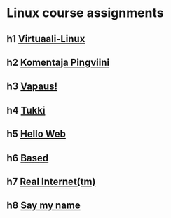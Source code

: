 # Linux course assignments


## h1 [Virtuaali-Linux](https://github.com/wilbuuuur/linux-course/blob/main/h1.md)

## h2 [Komentaja Pingviini](https://github.com/wilbuuuur/linux-course/blob/main/h2.md)

## h3 [Vapaus!](https://github.com/wilbuuuur/linux-course/blob/main/h3.md)

## h4 [Tukki](https://github.com/wilbuuuur/linux-course/blob/main/h4.md)

## h5 [Hello Web](https://github.com/wilbuuuur/linux-course/blob/main/h5.md)

## h6 [Based](https://github.com/wilbuuuur/linux-course/blob/main/h6.md)

## h7 [Real Internet(tm)](https://github.com/wilbuuuur/linux-course/blob/main/h7%20Real%20Internet(tm).md)

## h8 [Say my name](https://github.com/wilbuuuur/linux-course/blob/main/h8.md)
